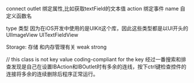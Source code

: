connect
    outlet 绑定属性,比如获取textField的文本值
    action 绑定事件
name
    自定义函数名

type 类型 因为在iOS开发中使用的是UIKit这个库，因此这些类型都是以UI开头的
    UIImageView
    UITextFieldView

Storage: 存储 和内存管理有关
    weak
    strong


// this class is not key value coding-compliant for the key
经过一番搜索和排查发现是自己在设置IBAction和IBOutlet时有多余的连线，按下ctrl键检查控件的连接将多余的连续删除后程序正常运行。
